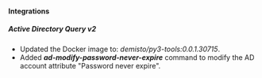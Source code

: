 #### Integrations
##### Active Directory Query v2
- Updated the Docker image to: *demisto/py3-tools:0.0.1.30715*.
- Added ***ad-modify-password-never-expire*** command to modify the AD account attribute "Password never expire".
